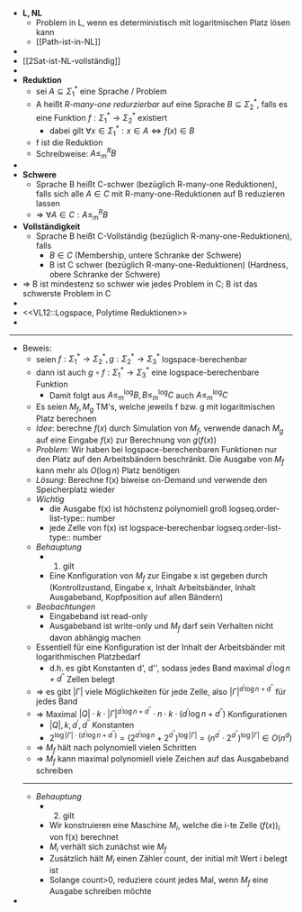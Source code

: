 - **L, NL**
	- Problem in L, wenn es deterministisch mit logaritmischen Platz lösen kann
	- [[Path-ist-in-NL]]
-
- [[2Sat-ist-NL-vollständig]]
-
- **Reduktion**
	- sei $A\subseteq\Sigma_1^{\ast}$ eine Sprache / Problem
	- A heißt *R-many-one redurzierbar* auf eine Sprache $B\subseteq\Sigma_2^{\ast}$, falls es eine Funktion $f:\Sigma_1^{\ast}\rightarrow\Sigma_2^{\ast}$ existiert
		- dabei gilt $\forall x\in\Sigma_1^{\ast}:x\in A\Leftrightarrow f\left(x\right)\in B$
	- f ist die Reduktion
	- Schreibweise: $A\leq_{m}^{R}B$
-
- **Schwere**
	- Sprache B heißt C-schwer (bezüglich R-many-one Reduktionen), falls sich alle $A\in C$ mit R-many-one-Reduktionen auf B reduzieren lassen
	- => $\forall A\in C:A\leq_{m}^{R}B$
- **Vollständigkeit**
	- Sprache B heißt C-Vollständig (bezüglich R-many-one-Reduktionen), falls
		- $B\in C$ (Membership, untere Schranke der Schwere)
		- B ist C schwer (bezüglich R-many-one-Reduktionen) (Hardness, obere Schranke der Schwere)
- => B ist mindestenz so schwer wie jedes Problem in C; B ist das schwerste Problem in C
-
- <<VL12::Logspace, Polytime Reduktionen>>
-
- ---
- Beweis:
	- seien $f:\Sigma_1^{\ast}\rightarrow\Sigma_2^{\ast},g:\Sigma_2^{\ast}\rightarrow\Sigma_3^{\ast}$ logspace-berechenbar
	- dann ist auch $g\circ f:\Sigma_1^{\ast}\rightarrow\Sigma_3^{\ast}$ eine logspace-berechenbare Funktion
		- Damit folgt aus $A\leq_{m}^{\log}B,B\leq_{m}^{\log}C$ auch $A\leq_{m}^{\log}C$
	- Es seien $M_{f},M_{g}$ TM's, welche jeweils f bzw. g mit logaritmischen Platz berechnen
	- *Idee*: berechne $f\left(x\right)$ durch Simulation von $M_{f}$, verwende danach $M_{g}$ auf eine Eingabe $f\left(x\right)$ zur Berechnung von $g\left(f\left(x\right)\right)$
	- *Problem*: Wir haben bei logspace-berechenbaren Funktionen nur den Platz auf den Arbeitsbändern beschränkt. Die Ausgabe von $M_{f}$ kann mehr als $O\left(\log n\right)$ Platz benötigen
	- *Lösung*: Berechne f(x) biweise on-Demand und verwende den Speicherplatz wieder
	- *Wichtig*
		- die Ausgabe f(x) ist höchstenz polynomiell groß
		  logseq.order-list-type:: number
		- jede Zelle von f(x) ist logspace-berechenbar
		  logseq.order-list-type:: number
	- *Behauptung*
		- 1. gilt
		- Eine Konfiguration von $M_{f}$ zur Eingabe x ist gegeben durch (Kontrollzustand, Eingabe x, Inhalt Arbeitsbänder, Inhalt Ausgabeband, Kopfposition auf allen Bändern)
	- *Beobachtungen*
		- Eingabeband ist read-only
		- Ausgabeband ist write-only und $M_{f}$ darf sein Verhalten nicht davon abhängig machen
	- Essentiell für eine Konfiguration ist der Inhalt der Arbeitsbänder mit logarithmischen Platzbedarf
		- d.h. es gibt Konstanten d', d'', sodass jedes Band maximal $d^{\prime}\log n+d^{\prime\prime}$ Zellen belegt
	- => es gibt $\left|\Gamma\right|$ viele Möglichkeiten für jede Zelle, also $\left|\Gamma\right|^{d^{\prime}\log n+d^{\prime\prime}}$ für jedes Band
	- => Maximal $\left|Q\right|\cdot k\cdot\left|\Gamma\right|^{d^{\prime}\log n+d^{\prime\prime}}\cdot n\cdot k\cdot\left(d^{\prime}\log n+d^{\prime\prime}\right)$ Konfigurationen
		- $\left|Q\right|,k,d^{\prime},d^{\prime\prime}$ Konstanten
		- $2^{\log\left|\Gamma\right|\cdot\left(d^{\prime}\log n+d^{\prime\prime}\right)}=\left(2^{d^{\prime}\log n}+2^{d^{\prime\prime}}\right)^{\log\left|\Gamma\right|}=\left(n^{d^{\prime}}\cdot2^{d^{\prime\prime}}\right)^{\log\left|\Gamma\right|}\in O\left(n^{d}\right)$
	- => $M_{f}$ hält nach polynomiell vielen Schritten
	- => $M_{f}$ kann maximal polynomiell viele Zeichen auf das Ausgabeband schreiben
	- ---
	- *Behauptung*
		- 2. gilt
		- Wir konstruieren eine Maschine $M_{i}$, welche die i-te Zelle $\left(f\left(x\right)\right)_{i}$ von f(x) berechnet
		- $M_{i}$ verhält sich zunächst wie $M_{f}$
		- Zusätzlich hält $M_{i}$ einen Zähler count, der initial mit Wert i belegt ist
		- Solange count>0, reduziere count jedes Mal, wenn $M_{f}$ eine Ausgabe schreiben möchte
-